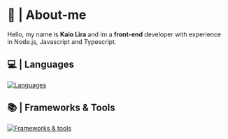 # 👋 | About-me

Hello, my name is **Kaio Lira** and im a **front-end** developer with experience in Node.js, Javascript and Typescript.

## 💻 | Languages

[![Languages](https://skillicons.dev/icons?i=html,css,javascript,typescript,nodejs&theme=light)](https://skillicons.dev)

## 📚 | Frameworks & Tools

[![Frameworks & tools](https://skillicons.dev/icons?i=react,vite,jquery,tailwind,styledcomponents,figma,git,vscode,&theme=light)](https://skillicons.dev)
